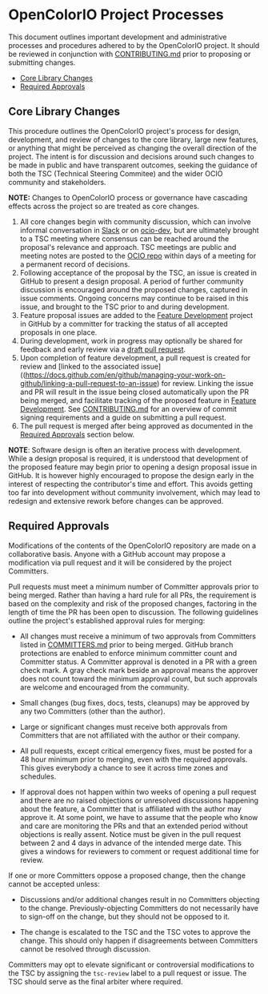 <!-- SPDX-License-Identifier: CC-BY-4.0 -->
<!-- Copyright Contributors to the OpenColorIO Project. -->

# OpenColorIO Project Processes

This document outlines important development and administrative processes and 
procedures adhered to by the OpenColorIO project. It should be reviewed in 
conjunction with [CONTRIBUTING.md](CONTRIBUTING.md) prior to proposing or 
submitting changes.

* [Core Library Changes](#Core-Library-Changes)
* [Required Approvals](#Required-Approvals)

## Core Library Changes

This procedure outlines the OpenColorIO project's process for design, 
development, and review of changes to the core library, large new features, or 
anything that might be perceived as changing the overall direction of the 
project. The intent is for discussion and decisions around such changes to be 
made in public and have transparent outcomes, seeking the guidance of both the 
TSC (Technical Steering Commitee) and the wider OCIO community and stakeholders.

**NOTE:** Changes to OpenColorIO process or governance have cascading effects 
across the project so are treated as core changes.

1. All core changes begin with community discussion, which can involve informal 
   conversation in [Slack](http://slack.opencolorio.org/) or on 
   [ocio-dev](https://lists.aswf.io/g/ocio-dev), but are ultimately brought to a 
   TSC meeting where consensus can be reached around the proposal's relevance 
   and approach. TSC meetings are public and meeting notes are posted to the 
   [OCIO repo](https://github.com/AcademySoftwareFoundation/OpenColorIO/tree/main/ASWF/meetings/tsc) 
   within days of a meeting for a permanent record of decisions.
2. Following acceptance of the proposal by the TSC, an issue is created in 
   GitHub to present a design proposal. A period of further community 
   discussion is encouraged around the proposed changes, captured in issue 
   comments. Ongoing concerns may continue to be raised in this issue, and 
   brought to the TSC prior to and during development.
3. Feature proposal issues are added to the 
   [Feature Development](https://github.com/AcademySoftwareFoundation/OpenColorIO/projects/3) 
   project in GitHub by a committer for tracking the status of all accepted 
   proposals in one place.
4. During development, work in progress may optionally be shared for feedback 
   and early review via a 
   [draft pull request](https://docs.github.com/en/github/collaborating-with-issues-and-pull-requests/about-pull-requests#draft-pull-requests).
5. Upon completion of feature development, a pull request is created for review 
   and 
   [linked to the associated issue]((https://docs.github.com/en/github/managing-your-work-on-github/linking-a-pull-request-to-an-issue) for review.
   Linking the issue and PR will result in the issue being closed automatically 
   upon the PR being merged, and facilitate tracking of the proposed feature in
   [Feature Development](https://github.com/AcademySoftwareFoundation/OpenColorIO/projects/3). 
   See [CONTRIBUTING.md](CONTRIBUTING.md) for an overview of commit signing 
   requirements and a guide on submitting a pull request.
6. The pull request is merged after being approved as documented in the 
   [Required Approvals](#Required-Approvals) section below.

**NOTE**: Software design is often an iterative process with development. While 
a design proposal is required, it is understood that development of the 
proposed feature may begin prior to opening a design proposal issue in GitHub. It 
is however highly encouraged to propose the design early in the interest of 
respecting the contributor's time and effort. This avoids getting too far into 
development without community involvement, which may lead to redesign and 
extensive rework before changes can be approved.

## Required Approvals

Modifications of the contents of the OpenColorIO repository are made on a
collaborative basis. Anyone with a GitHub account may propose a modification via
pull request and it will be considered by the project Committers.

Pull requests must meet a minimum number of Committer approvals prior to being
merged. Rather than having a hard rule for all PRs, the requirement is based on
the complexity and risk of the proposed changes, factoring in the length of
time the PR has been open to discussion. The following guidelines outline the
project's established approval rules for merging:

* All changes must receive a minimum of two approvals from Committers listed in 
  [COMMITTERS.md](COMMITTERS.md) prior to being merged. GitHub branch 
  protections are enabled to enforce minimum committer count and Committer 
  status. A Committer approval is denoted in a PR with a green check mark. A 
  gray check mark beside an approval means the approver does not count toward 
  the minimum approval count, but such approvals are welcome and encouraged 
  from the community.

* Small changes (bug fixes, docs, tests, cleanups) may be approved by any two 
  Committers (other than the author).

* Large or significant changes must receive both approvals from Committers that 
  are not affiliated with the author or their company.

* All pull requests, except critical emergency fixes, must be posted for a 48 
  hour minimum prior to merging, even with the required approvals. This gives 
  everybody a chance to see it across time zones and schedules.

* If approval does not happen within two weeks of opening a pull request and 
  there are no raised objections or unresolved discussions happening about the 
  feature, a Committer that is affiliated with the author may approve it. At 
  some point, we have to assume that the people who know and care are 
  monitoring the PRs and that an extended period without objections is really 
  assent. Notice must be given in the pull request between 2 and 4 days in 
  advance of the intended merge date. This gives a windows for reviewers to 
  comment or request additional time for review.

If one or more Committers oppose a proposed change, then the change cannot be 
accepted unless:

* Discussions and/or additional changes result in no Committers objecting to 
  the change. Previously-objecting Committers do not necessarily have to 
  sign-off on the change, but they should not be opposed to it.

* The change is escalated to the TSC and the TSC votes to approve the change. 
  This should only happen if disagreements between Committers cannot be 
  resolved through discussion.

Committers may opt to elevate significant or controversial modifications to the
TSC by assigning the `tsc-review` label to a pull request or issue. The TSC
should serve as the final arbiter where required.

